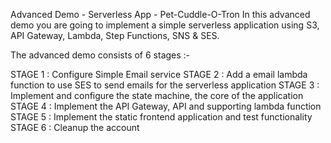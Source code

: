 Advanced Demo - Serverless App - Pet-Cuddle-O-Tron
In this advanced demo you are going to implement a simple serverless application using S3, API Gateway, Lambda, Step Functions, SNS & SES.

The advanced demo consists of 6 stages :-

STAGE 1 : Configure Simple Email service
STAGE 2 : Add a email lambda function to use SES to send emails for the serverless application
STAGE 3 : Implement and configure the state machine, the core of the application
STAGE 4 : Implement the API Gateway, API and supporting lambda function
STAGE 5 : Implement the static frontend application and test functionality
STAGE 6 : Cleanup the account
